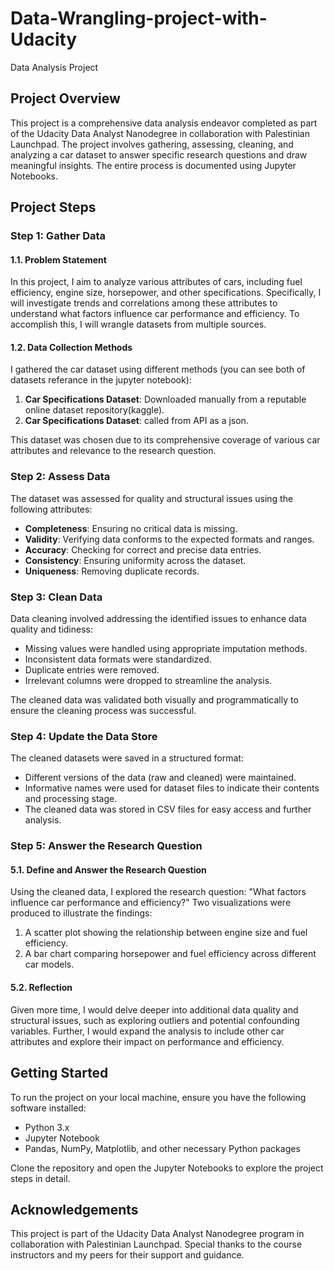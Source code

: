 # Data-Wrangling-project-with-Udacity
Data Analysis Project

## Project Overview
This project is a comprehensive data analysis endeavor completed as part of the Udacity Data Analyst Nanodegree in collaboration with Palestinian Launchpad. The project involves gathering, assessing, cleaning, and analyzing a car dataset to answer specific research questions and draw meaningful insights. The entire process is documented using Jupyter Notebooks.

## Project Steps

### Step 1: Gather Data
#### 1.1. Problem Statement
In this project, I aim to analyze various attributes of cars, including fuel efficiency, engine size, horsepower, and other specifications. Specifically, I will investigate trends and correlations among these attributes to understand what factors influence car performance and efficiency. To accomplish this, I will wrangle datasets from multiple sources.

#### 1.2. Data Collection Methods
I gathered the car dataset using different methods (you can see both of datasets referance in the jupyter notebook):
1. **Car Specifications Dataset**: Downloaded manually from a reputable online dataset repository(kaggle).
2. **Car Specifications Dataset**: called from API as a json.


This dataset was chosen due to its comprehensive coverage of various car attributes and relevance to the research question.

### Step 2: Assess Data
The dataset was assessed for quality and structural issues using the following attributes:
- **Completeness**: Ensuring no critical data is missing.
- **Validity**: Verifying data conforms to the expected formats and ranges.
- **Accuracy**: Checking for correct and precise data entries.
- **Consistency**: Ensuring uniformity across the dataset.
- **Uniqueness**: Removing duplicate records.

### Step 3: Clean Data
Data cleaning involved addressing the identified issues to enhance data quality and tidiness:
- Missing values were handled using appropriate imputation methods.
- Inconsistent data formats were standardized.
- Duplicate entries were removed.
- Irrelevant columns were dropped to streamline the analysis.

The cleaned data was validated both visually and programmatically to ensure the cleaning process was successful.

### Step 4: Update the Data Store
The cleaned datasets were saved in a structured format:
- Different versions of the data (raw and cleaned) were maintained.
- Informative names were used for dataset files to indicate their contents and processing stage.
- The cleaned data was stored in CSV files for easy access and further analysis.

### Step 5: Answer the Research Question
#### 5.1. Define and Answer the Research Question
Using the cleaned data, I explored the research question: "What factors influence car performance and efficiency?" Two visualizations were produced to illustrate the findings:
1. A scatter plot showing the relationship between engine size and fuel efficiency.
2. A bar chart comparing horsepower and fuel efficiency across different car models.

#### 5.2. Reflection
Given more time, I would delve deeper into additional data quality and structural issues, such as exploring outliers and potential confounding variables. Further, I would expand the analysis to include other car attributes and explore their impact on performance and efficiency.

## Getting Started
To run the project on your local machine, ensure you have the following software installed:
- Python 3.x
- Jupyter Notebook
- Pandas, NumPy, Matplotlib, and other necessary Python packages

Clone the repository and open the Jupyter Notebooks to explore the project steps in detail.

## Acknowledgements
This project is part of the Udacity Data Analyst Nanodegree program in collaboration with Palestinian Launchpad. Special thanks to the course instructors and my peers for their support and guidance.
